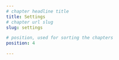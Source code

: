 ```yaml
---
# chapter headline title
title: Settings
# chapter url slug
slug: settings

# position, used for sorting the chapters
position: 4	

---
```


